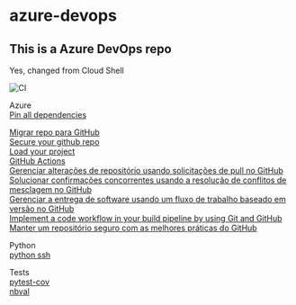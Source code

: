 # azure-devops

## This is a Azure DevOps repo

Yes, changed from Cloud Shell

![CI](https://github.com/llrocha/azure-devops/workflows/CI/badge.svg)

Azure<br>
[Pin all dependencies](https://www.promptworks.com/blog/pin-all-dependencies/)<br>

[Migrar repo para GitHub](https://docs.microsoft.com/pt-br/learn/modules/migrate-repository-github/3-migrate-your-repository-to-github)<br>
[Secure your github repo](https://docs.microsoft.com/pt-br/learn/modules/maintain-secure-repository-github/?WT.mc_id=udacity_learn-wwl&source=learn)<br>
[Load your project](https://docs.microsoft.com/pt-br/learn/modules/upload-project-github/?WT.mc_id=udacity_learn-wwl&source=learn)<br>
[GitHub Actions](https://docs.microsoft.com/pt-br/learn/modules/github-actions-ci/?WT.mc_id=udacity_learn-wwl)<br>
[Gerenciar alterações de repositório usando solicitações de pull no GitHub](https://docs.microsoft.com/pt-br/learn/modules/manage-changes-pull-requests-github/?WT.mc_id=udacity_learn-wwl)<br>
[Solucionar confirmações concorrentes usando a resolução de conflitos de mesclagem no GitHub](https://docs.microsoft.com/pt-br/learn/modules/resolve-merge-conflicts-github/?WT.mc_id=udacity_learn-wwl)<br>
[Gerenciar a entrega de software usando um fluxo de trabalho baseado em versão no GitHub](https://docs.microsoft.com/pt-br/learn/modules/release-based-workflow-github/?WT.mc_id=udacity_learn-wwl)<br>
[Implement a code workflow in your build pipeline by using Git and GitHub](https://docs.microsoft.com/pt-br/learn/modules/implement-code-workflow/?WT.mc_id=udacity_learn-wwl)<br>
[Manter um repositório seguro com as melhores práticas do GitHub](https://docs.microsoft.com/pt-br/learn/modules/maintain-secure-repository-github/?WT.mc_id=udacity_learn-wwl)<br>

Python<br>
[python ssh](https://www.devdungeon.com/content/python-ssh-tutorial)<br>


Tests<br>
[pytest-cov](https://pypi.org/project/pytest-cov/)<br>
[nbval](https://pypi.org/project/nbval/)<br>

